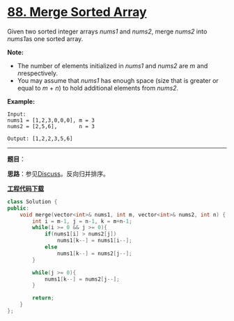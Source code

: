 # [88. Merge Sorted Array](https://leetcode.com/problems/merge-sorted-array/)

Given two sorted integer arrays *nums1* and *nums2*, merge *nums2* into *nums1*as one sorted array.

**Note:**

- The number of elements initialized in *nums1* and *nums2* are *m* and *n*respectively.
- You may assume that *nums1* has enough space (size that is greater or equal to *m* + *n*) to hold additional elements from *nums2*.

**Example:**

```
Input:
nums1 = [1,2,3,0,0,0], m = 3
nums2 = [2,5,6],       n = 3

Output: [1,2,2,3,5,6]
```

-----

**题目**：

**思路**：参见[Discuss](https://leetcode.com/problems/merge-sorted-array/discuss/29522/This-is-my-AC-code-may-help-you)。反向归并排序。

[**工程代码下载**](https://github.com/shenkh/leetcode)

```cpp
class Solution {
public:
    void merge(vector<int>& nums1, int m, vector<int>& nums2, int n) {
        int i = m-1, j = n-1, k = m+n-1;
        while(i >= 0 && j >= 0){
            if(nums1[i] > nums2[j])
                nums1[k--] = nums1[i--];
            else
                nums1[k--] = nums2[j--];
        }

        while(j >= 0){
            nums1[k--] = nums2[j--];
        }

        return;
    }
};
```
